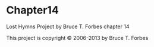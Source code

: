 # Chapter14
Lost Hymns Project by Bruce T. Forbes chapter 14

This project is copyright © 2006-2013 by Bruce T. Forbes
